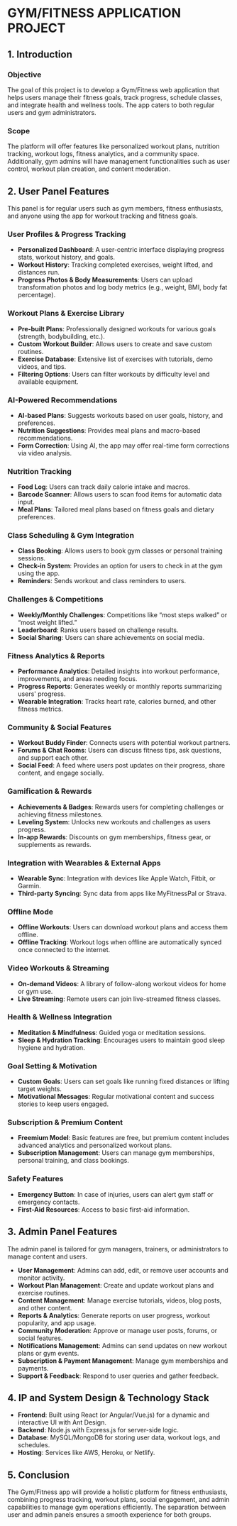 # GYM/FITNESS APPLICATION PROJECT

## 1. Introduction

### Objective
The goal of this project is to develop a Gym/Fitness web application that helps users manage their fitness goals, track progress, schedule classes, and integrate health and wellness tools. The app caters to both regular users and gym administrators.

### Scope
The platform will offer features like personalized workout plans, nutrition tracking, workout logs, fitness analytics, and a community space. Additionally, gym admins will have management functionalities such as user control, workout plan creation, and content moderation.

## 2. User Panel Features

This panel is for regular users such as gym members, fitness enthusiasts, and anyone using the app for workout tracking and fitness goals.

### User Profiles & Progress Tracking
- **Personalized Dashboard**: A user-centric interface displaying progress stats, workout history, and goals.
- **Workout History**: Tracking completed exercises, weight lifted, and distances run.
- **Progress Photos & Body Measurements**: Users can upload transformation photos and log body metrics (e.g., weight, BMI, body fat percentage).

### Workout Plans & Exercise Library
- **Pre-built Plans**: Professionally designed workouts for various goals (strength, bodybuilding, etc.).
- **Custom Workout Builder**: Allows users to create and save custom routines.
- **Exercise Database**: Extensive list of exercises with tutorials, demo videos, and tips.
- **Filtering Options**: Users can filter workouts by difficulty level and available equipment.

### AI-Powered Recommendations
- **AI-based Plans**: Suggests workouts based on user goals, history, and preferences.
- **Nutrition Suggestions**: Provides meal plans and macro-based recommendations.
- **Form Correction**: Using AI, the app may offer real-time form corrections via video analysis.

### Nutrition Tracking
- **Food Log**: Users can track daily calorie intake and macros.
- **Barcode Scanner**: Allows users to scan food items for automatic data input.
- **Meal Plans**: Tailored meal plans based on fitness goals and dietary preferences.

### Class Scheduling & Gym Integration
- **Class Booking**: Allows users to book gym classes or personal training sessions.
- **Check-in System**: Provides an option for users to check in at the gym using the app.
- **Reminders**: Sends workout and class reminders to users.

### Challenges & Competitions
- **Weekly/Monthly Challenges**: Competitions like “most steps walked” or “most weight lifted.”
- **Leaderboard**: Ranks users based on challenge results.
- **Social Sharing**: Users can share achievements on social media.

### Fitness Analytics & Reports
- **Performance Analytics**: Detailed insights into workout performance, improvements, and areas needing focus.
- **Progress Reports**: Generates weekly or monthly reports summarizing users' progress.
- **Wearable Integration**: Tracks heart rate, calories burned, and other fitness metrics.

### Community & Social Features
- **Workout Buddy Finder**: Connects users with potential workout partners.
- **Forums & Chat Rooms**: Users can discuss fitness tips, ask questions, and support each other.
- **Social Feed**: A feed where users post updates on their progress, share content, and engage socially.

### Gamification & Rewards
- **Achievements & Badges**: Rewards users for completing challenges or achieving fitness milestones.
- **Leveling System**: Unlocks new workouts and challenges as users progress.
- **In-app Rewards**: Discounts on gym memberships, fitness gear, or supplements as rewards.

### Integration with Wearables & External Apps
- **Wearable Sync**: Integration with devices like Apple Watch, Fitbit, or Garmin.
- **Third-party Syncing**: Sync data from apps like MyFitnessPal or Strava.

### Offline Mode
- **Offline Workouts**: Users can download workout plans and access them offline.
- **Offline Tracking**: Workout logs when offline are automatically synced once connected to the internet.

### Video Workouts & Streaming
- **On-demand Videos**: A library of follow-along workout videos for home or gym use.
- **Live Streaming**: Remote users can join live-streamed fitness classes.

### Health & Wellness Integration
- **Meditation & Mindfulness**: Guided yoga or meditation sessions.
- **Sleep & Hydration Tracking**: Encourages users to maintain good sleep hygiene and hydration.

### Goal Setting & Motivation
- **Custom Goals**: Users can set goals like running fixed distances or lifting target weights.
- **Motivational Messages**: Regular motivational content and success stories to keep users engaged.

### Subscription & Premium Content
- **Freemium Model**: Basic features are free, but premium content includes advanced analytics and personalized workout plans.
- **Subscription Management**: Users can manage gym memberships, personal training, and class bookings.

### Safety Features
- **Emergency Button**: In case of injuries, users can alert gym staff or emergency contacts.
- **First-Aid Resources**: Access to basic first-aid information.

## 3. Admin Panel Features

The admin panel is tailored for gym managers, trainers, or administrators to manage content and users.

- **User Management**: Admins can add, edit, or remove user accounts and monitor activity.
- **Workout Plan Management**: Create and update workout plans and exercise routines.
- **Content Management**: Manage exercise tutorials, videos, blog posts, and other content.
- **Reports & Analytics**: Generate reports on user progress, workout popularity, and app usage.
- **Community Moderation**: Approve or manage user posts, forums, or social features.
- **Notifications Management**: Admins can send updates on new workout plans or gym events.
- **Subscription & Payment Management**: Manage gym memberships and payments.
- **Support & Feedback**: Respond to user queries and gather feedback.

## 4. IP and System Design & Technology Stack

- **Frontend**: Built using React (or Angular/Vue.js) for a dynamic and interactive UI with Ant Design.
- **Backend**: Node.js with Express.js for server-side logic.
- **Database**: MySQL/MongoDB for storing user data, workout logs, and schedules.
- **Hosting**: Services like AWS, Heroku, or Netlify.

## 5. Conclusion

The Gym/Fitness app will provide a holistic platform for fitness enthusiasts, combining progress tracking, workout plans, social engagement, and admin capabilities to manage gym operations efficiently. The separation between user and admin panels ensures a smooth experience for both groups.
